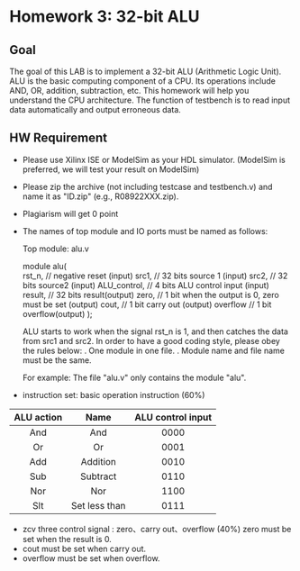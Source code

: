 # Homework 3: 32-bit ALU

## Goal
The goal of this LAB is to implement a 32-bit ALU (Arithmetic Logic Unit). ALU is the basic computing component of a CPU. Its operations include AND, OR, addition, subtraction, etc. This homework will help you understand the CPU architecture.  The function of testbench is to read input data automatically and output erroneous data.

## HW Requirement
  -	Please use Xilinx ISE or ModelSim as your HDL simulator. (ModelSim is preferred, we will test your result on ModelSim) 
  - Please zip the archive (not including testcase and testbench.v) and name it as "ID.zip" (e.g., R08922XXX.zip). 
  - Plagiarism will get 0 point 
  - The names of top module and IO ports must be named as follows: 

      Top module: alu.v  
    
      module alu(  
                rst_n, 	// negative reset (input) 
                src1, 	// 32 bits source 1 (input) 
                src2, 	// 32 bits source2 (input) 
                ALU_control, 	// 4 bits ALU control input (input) 
                result, 	// 32 bits result(output) 
                zero, 	// 1 bit when the output is 0, zero must be set (output) 
                cout, 	// 1 bit carry out (output) 
                overflow 	// 1 bit overflow(output)
              ); 
 
      ALU starts to work when the signal rst_n is 1, and then catches the data from src1 and src2. 
      In order to have a good coding style, please obey the rules below: . One module in one file.  . Module name and file name must be the same. 
 
      For example: The file "alu.v" only contains the module "alu". 

  - instruction set: basic operation instruction (60%) 
 
   | ALU action   |     Name         | ALU control input |
   |    :---:     |     :---:        |     :---:         |
   | And          | And              | 0000              |
   | Or           | Or               | 0001              |
   | Add          | Addition         | 0010              |
   | Sub          | Subtract         | 0110              |
   | Nor          | Nor              | 1100              |
   | Slt          | Set less than    | 0111              |

   - zcv three control signal : zero、carry out、overflow (40%) zero must be set when the result is 0.
   - cout must be set when carry out. 
   - overflow must be set when overflow. 

